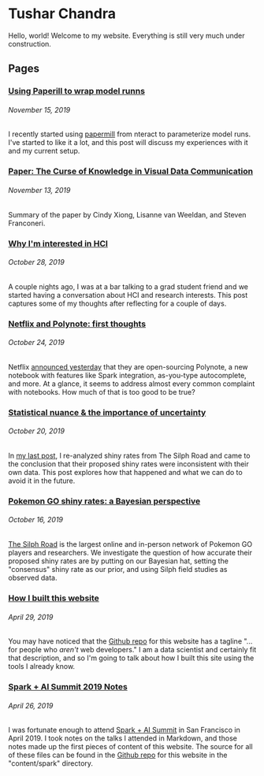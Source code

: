 <!-- title: Home -->
# Tushar Chandra
Hello, world! Welcome to my website. Everything is still very much under construction.

## Pages
### [Using Paperill to wrap model runns](papermill_experiences.md)
###### November 15, 2019
I recently started using [papermill](https://github.com/nteract/papermill/) from nteract to parameterize model runs. I've started to like it a lot, and this post will discuss my experiences with it and my current setup.

### [Paper: The Curse of Knowledge in Visual Data Communication](papers/curse_of_knowledge_xiong.md)
###### November 13, 2019
Summary of the paper by Cindy Xiong, Lisanne van Weeldan, and Steven Franconeri.

### [Why I'm interested in HCI](hci_directions.md)
###### October 28, 2019
A couple nights ago, I was at a bar talking to a grad student friend and we started having a conversation about HCI and research interests. This post captures some of my thoughts after reflecting for a couple of days.

### [Netflix and Polynote: first thoughts](polynote_netflix.md)
###### October 24, 2019
Netflix [announced yesterday](https://medium.com/netflix-techblog/open-sourcing-polynote-an-ide-inspired-polyglot-notebook-7f929d3f447) that they are open-sourcing Polynote, a new notebook with features like Spark integration, as-you-type autocomplete, and more. At a glance, it seems to address almost every common complaint with notebooks. How much of that is too good to be true?

### [Statistical nuance & the importance of uncertainty](statistical_nuance.md)
###### October 20, 2019
In [my last post](silph.md), I re-analyzed shiny rates from The Silph Road and came to the conclusion that their proposed shiny rates were inconsistent with their own data. This post explores how that happened and what we can do to avoid it in the future.

### [Pokemon GO shiny rates: a Bayesian perspective](silph.html)
###### October 16, 2019
[The Silph Road](https://thesilphroad.com/) is the largest online and in-person network of Pokemon GO players and researchers. We investigate the question of how accurate their proposed shiny rates are by putting on our Bayesian hat, setting the "consensus" shiny rate as our prior, and using Silph field studies as observed data.

### [How I built this website](about_website.md)
###### April 29, 2019

You may have noticed that the [Github repo](https://github.com/tuchandra/tuchandra.github.io) for this website has a tagline "... for people who *aren't* web developers." I am a data scientist and certainly fit that description, and so I'm going to talk about how I built this site using the tools I already know.

### [Spark + AI Summit 2019 Notes](spark/index.md)
###### April 26, 2019
I was fortunate enough to attend [Spark + AI Summit](https://databricks.com/sparkaisummit/north-america) in San Francisco in April 2019. I took notes on the talks I attended in Markdown, and those notes made up the first pieces of content of this website. The source for all of these files can be found in the [Github repo](https://github.com/tuchandra/tuchandra.github.io) for this website in the "content/spark" directory.
